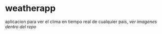 # weatherapp

aplicacion para ver el clima en tiempo real de cualquier pais, *ver imagenes dentro del repo*
